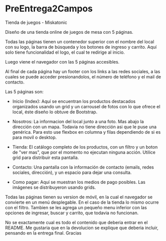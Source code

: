 # PreEntrega2Campos

Tienda de juegos - Miskatonic

Diseño de una tienda online de juegos de mesa con 5 páginas.

Todas las páginas tienen un contenedor superior con el nombre del local con su logo, la barra de búsqueda y los botones de ingreso y carrito. Aquí solo tiene funcionalidad el logo, el cual te redirige al inicio.

Luego viene el navegador con las 5 páginas accesibles.

Al final de cada página hay un footer con los links a las redes sociales, a las cuales se puede acceder presionandolos, el número de teléfono y el mail de contacto.

Las 5 páginas son:
- Inicio (Index): Aquí se encuentran los productos destacados organizados usando un grid y un carrousel de fotos con lo que ofrece el local, éste diseño lo obtuve de Bootstrap.

- Nosotros: La informacion del local junto a una foto. Mas abajo la dirección con un mapa. Todavia no tiene dirección asi que le puse una genérica. Para esto use flexbox en columna y filas dependiendo de si es para movil o desktop.

- Tienda: El catálogo completo de los productos, con un filtro y un boton de "ver mas", que por el momento no ejecutan ninguna acción. Utilice grid para distribuir esta pantalla.

- Contacto: Una pantalla con la información de contacto (emails, redes sociales, dirección), y un espacio para dejar una consulta. 

- Como pagar: Aquí se muestran los medios de pago posibles. Las imágenes se distribuyeron usando grids.

Todas las páginas tienen su version de móvil, en la cual el navegador se convierte en un menú desplegable. En el caso de la tienda lo mismo ocurre con el filtro. Tambien se les agrega un pequeño menu inferior con las opciones de ingresar, buscar y carrito, que todavia no funcionan.

No se exactamente cual es todo el contenido que deberia entrar en el README. Me gustaria que en la devolucion se explique que deberia incluir, pensando en la entrega final. Gracias

